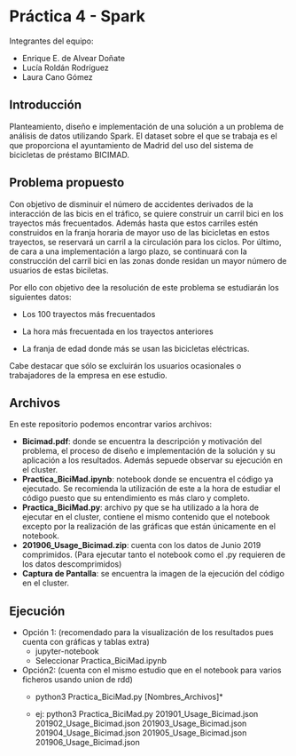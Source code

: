 # Práctica 4 - Spark

Integrantes del equipo:

  - Enrique E. de Alvear Doñate
  - Lucía Roldán Rodríguez
  - Laura Cano Gómez

## Introducción
Planteamiento, diseño e implementación de una solución a un problema de análisis de datos utilizando Spark. El dataset sobre el que se trabaja es el que proporciona el ayuntamiento de Madrid del uso del sistema de bicicletas de préstamo BICIMAD. 


## Problema propuesto

Con objetivo de disminuir el número de accidentes derivados de la interacción de las bicis en el tráfico, se quiere construir un carril bici en los trayectos más frecuentados. Además hasta que estos carriles estén construidos en la franja horaria de mayor uso de las bicicletas en estos trayectos, se reservará un carril a la circulación para los ciclos. Por último, de cara a una implementación a largo plazo, se continuará con la construcción del carril bici en las zonas donde residan un mayor número de usuarios de estas biciletas.

Por ello con objetivo dee la resolución de este problema se estudiarán los siguientes datos:

  - Los 100  trayectos más frecuentados

  - La hora más frecuentada en los trayectos anteriores

  - La franja de edad donde más se usan las bicicletas eléctricas.

Cabe destacar que sólo se excluirán los usuarios ocasionales o trabajadores de la empresa en ese estudio.

## Archivos
En este repositorio podemos encontrar varios archivos:
 - **Bicimad.pdf**: donde se encuentra la descripción y motivación del problema, el proceso de diseño e implementación de la solución y su aplicación a los resultados. Además sepuede observar su ejecución en el cluster.
 - **Practica_BiciMad.ipynb**: notebook donde se encuentra el código ya ejecutado. Se recomienda la utilización de este a la hora de estudiar el código puesto que su entendimiento es más claro y completo.
 - **Practica_BiciMad.py**: archivo py que se ha utilizado a la hora de ejecutar en el cluster, contiene el mismo contenido que el notebook excepto por la realización de las gráficas que están únicamente en el notebook. 
 - **201906_Usage_Bicimad.zip**: cuenta con los datos de Junio 2019 comprimidos. (Para ejecutar tanto el notebook como el .py requieren de los datos descomprimidos)
 - **Captura de Pantalla**: se encuentra la imagen de la ejecución del código en el cluster.
 
 ## Ejecución
  - Opción 1: (recomendado para la visualización de los resultados pues cuenta con gráficas y tablas extra)
      - jupyter-notebook
      - Seleccionar Practica_BiciMad.ipynb
  - Opción2: (cuenta con el mismo estudio que en el notebook para varios ficheros usando union de rdd)
      - python3 Practica_BiciMad.py [Nombres_Archivos]*
      
      - ej: python3 Practica_BiciMad.py 201901_Usage_Bicimad.json 201902_Usage_Bicimad.json 201903_Usage_Bicimad.json 201904_Usage_Bicimad.json 201905_Usage_Bicimad.json 201906_Usage_Bicimad.json




 



